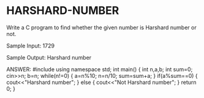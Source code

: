 # HARSHARD-NUMBER
Write a C program to find whether the given number is Harshard number or not.

Sample Input:
1729

Sample Output:
Harshard number

ANSWER:
#include<iostream>
using namespace std;
int main()
{
     int n,a,b;
     int sum=0;
     cin>>n;
     b=n;
     while(n!=0)
     {
         a=n%10;
         n=n/10;
         sum=sum+a;
     }
     if(a%sum==0)
     {
         cout<<"Harshard number";
     }
     else
     {
         cout<<"Not Harshard number";
     }
        return 0;
}
